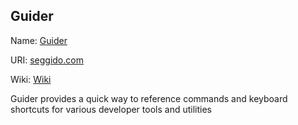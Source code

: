 ## Guider

Name: [Guider](https://seggido.com)

URI: [seggido.com](https://seggido.com) 

Wiki: [Wiki](https://github.com/0100000101010011/guider/wiki)

Guider provides a quick way to reference commands and keyboard shortcuts for various developer tools and utilities